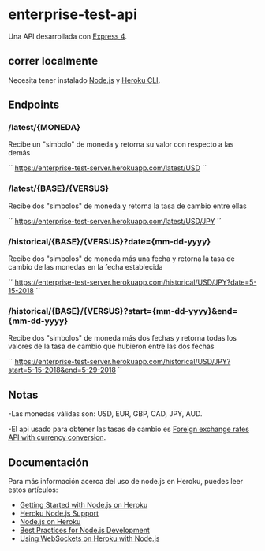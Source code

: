 # enterprise-test-api

Una API desarrollada con [Express 4](http://expressjs.com/).


## correr localmente

Necesita tener instalado [Node.js](http://nodejs.org/) y [Heroku CLI](https://cli.heroku.com/).

## Endpoints

### /latest/{MONEDA}

Recibe un "simbolo" de moneda y retorna su valor con respecto a las demás

´´
https://enterprise-test-server.herokuapp.com/latest/USD
´´

### /latest/{BASE}/{VERSUS}

Recibe dos "simbolos" de moneda y retorna la tasa de cambio entre ellas

´´
https://enterprise-test-server.herokuapp.com/latest/USD/JPY
´´

### /historical/{BASE}/{VERSUS}?date={mm-dd-yyyy}

Recibe dos "simbolos" de moneda más una fecha y retorna la tasa de cambio de las monedas en la fecha establecida

´´
https://enterprise-test-server.herokuapp.com/historical/USD/JPY?date=5-15-2018
´´

### /historical/{BASE}/{VERSUS}?start={mm-dd-yyyy}&end={mm-dd-yyyy}

Recibe dos "simbolos" de moneda más dos fechas y retorna todas los valores de la tasa de cambio que hubieron entre las dos fechas

´´
https://enterprise-test-server.herokuapp.com/historical/USD/JPY?start=5-15-2018&end=5-29-2018
´´

## Notas

-Las monedas válidas son: USD, EUR, GBP, CAD, JPY, AUD.

-El api usado para obtener las tasas de cambio es [Foreign exchange rates API
with currency conversion](http://exchangeratesapi.io/).


## Documentación

Para más información acerca del uso de node.js en Heroku, puedes leer estos artículos:

- [Getting Started with Node.js on Heroku](https://devcenter.heroku.com/articles/getting-started-with-nodejs)
- [Heroku Node.js Support](https://devcenter.heroku.com/articles/nodejs-support)
- [Node.js on Heroku](https://devcenter.heroku.com/categories/nodejs)
- [Best Practices for Node.js Development](https://devcenter.heroku.com/articles/node-best-practices)
- [Using WebSockets on Heroku with Node.js](https://devcenter.heroku.com/articles/node-websockets)
